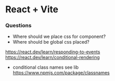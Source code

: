# React + Vite

### Questions 

* Where should we place css for component?
* Where should be global css placed?

https://react.dev/learn/responding-to-events
https://react.dev/learn/conditional-rendering

* conditional class names see lib https://www.npmjs.com/package/classnames

